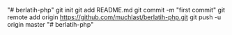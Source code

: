 "# berlatih-php"  git init git add README.md git commit -m "first commit" git remote add origin https://github.com/muchlast/berlatih-php.git git push -u origin master 
"# berlatih-php" 
